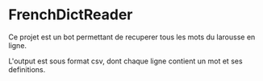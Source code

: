 # FrenchDictReader

Ce projet est un bot permettant de recuperer tous les mots du larousse en ligne. 

L'output est sous format csv, dont chaque ligne contient un mot et ses definitions.
